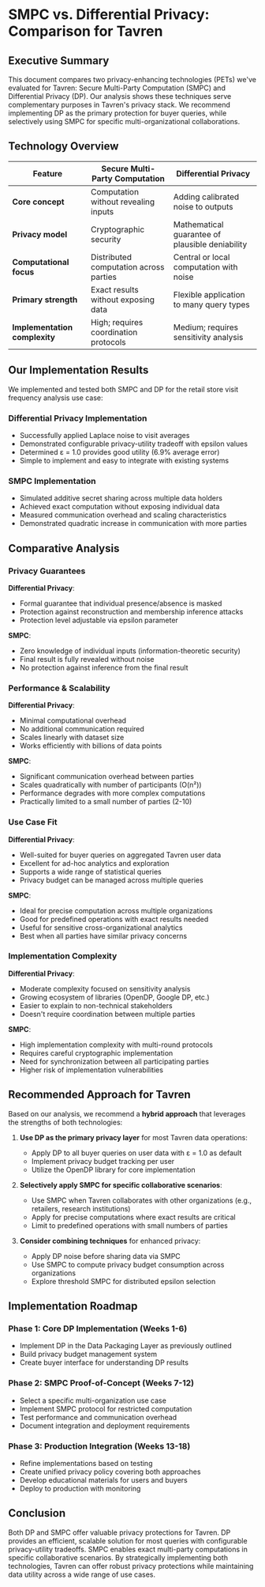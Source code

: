 # SMPC vs. Differential Privacy: Comparison for Tavren

## Executive Summary

This document compares two privacy-enhancing technologies (PETs) we've evaluated for Tavren: Secure Multi-Party Computation (SMPC) and Differential Privacy (DP). Our analysis shows these techniques serve complementary purposes in Tavren's privacy stack. We recommend implementing DP as the primary protection for buyer queries, while selectively using SMPC for specific multi-organizational collaborations.

## Technology Overview

| Feature | Secure Multi-Party Computation | Differential Privacy |
|---------|--------------------------------|----------------------|
| **Core concept** | Computation without revealing inputs | Adding calibrated noise to outputs |
| **Privacy model** | Cryptographic security | Mathematical guarantee of plausible deniability |
| **Computational focus** | Distributed computation across parties | Central or local computation with noise |
| **Primary strength** | Exact results without exposing data | Flexible application to many query types |
| **Implementation complexity** | High; requires coordination protocols | Medium; requires sensitivity analysis |

## Our Implementation Results

We implemented and tested both SMPC and DP for the retail store visit frequency analysis use case:

### Differential Privacy Implementation
- Successfully applied Laplace noise to visit averages
- Demonstrated configurable privacy-utility tradeoff with epsilon values
- Determined ε = 1.0 provides good utility (6.9% average error)
- Simple to implement and easy to integrate with existing systems

### SMPC Implementation
- Simulated additive secret sharing across multiple data holders
- Achieved exact computation without exposing individual data
- Measured communication overhead and scaling characteristics
- Demonstrated quadratic increase in communication with more parties

## Comparative Analysis

### Privacy Guarantees

**Differential Privacy**:
- Formal guarantee that individual presence/absence is masked
- Protection against reconstruction and membership inference attacks
- Protection level adjustable via epsilon parameter

**SMPC**:
- Zero knowledge of individual inputs (information-theoretic security)
- Final result is fully revealed without noise
- No protection against inference from the final result

### Performance & Scalability

**Differential Privacy**:
- Minimal computational overhead
- No additional communication required
- Scales linearly with dataset size
- Works efficiently with billions of data points

**SMPC**:
- Significant communication overhead between parties
- Scales quadratically with number of participants (O(n²))
- Performance degrades with more complex computations
- Practically limited to a small number of parties (2-10)

### Use Case Fit

**Differential Privacy**:
- Well-suited for buyer queries on aggregated Tavren user data
- Excellent for ad-hoc analytics and exploration
- Supports a wide range of statistical queries
- Privacy budget can be managed across multiple queries

**SMPC**:
- Ideal for precise computation across multiple organizations
- Good for predefined operations with exact results needed
- Useful for sensitive cross-organizational analytics
- Best when all parties have similar privacy concerns

### Implementation Complexity

**Differential Privacy**:
- Moderate complexity focused on sensitivity analysis
- Growing ecosystem of libraries (OpenDP, Google DP, etc.)
- Easier to explain to non-technical stakeholders
- Doesn't require coordination between multiple parties

**SMPC**:
- High implementation complexity with multi-round protocols
- Requires careful cryptographic implementation
- Need for synchronization between all participating parties
- Higher risk of implementation vulnerabilities

## Recommended Approach for Tavren

Based on our analysis, we recommend a **hybrid approach** that leverages the strengths of both technologies:

1. **Use DP as the primary privacy layer** for most Tavren data operations:
   - Apply DP to all buyer queries on user data with ε = 1.0 as default
   - Implement privacy budget tracking per user
   - Utilize the OpenDP library for core implementation

2. **Selectively apply SMPC for specific collaborative scenarios**:
   - Use SMPC when Tavren collaborates with other organizations (e.g., retailers, research institutions)
   - Apply for precise computations where exact results are critical
   - Limit to predefined operations with small numbers of parties

3. **Consider combining techniques** for enhanced privacy:
   - Apply DP noise before sharing data via SMPC
   - Use SMPC to compute privacy budget consumption across organizations
   - Explore threshold SMPC for distributed epsilon selection

## Implementation Roadmap

### Phase 1: Core DP Implementation (Weeks 1-6)
- Implement DP in the Data Packaging Layer as previously outlined
- Build privacy budget management system
- Create buyer interface for understanding DP results

### Phase 2: SMPC Proof-of-Concept (Weeks 7-12)
- Select a specific multi-organization use case
- Implement SMPC protocol for restricted computation
- Test performance and communication overhead
- Document integration and deployment requirements

### Phase 3: Production Integration (Weeks 13-18)
- Refine implementations based on testing
- Create unified privacy policy covering both approaches
- Develop educational materials for users and buyers
- Deploy to production with monitoring

## Conclusion

Both DP and SMPC offer valuable privacy protections for Tavren. DP provides an efficient, scalable solution for most queries with configurable privacy-utility tradeoffs. SMPC enables exact multi-party computations in specific collaborative scenarios. By strategically implementing both technologies, Tavren can offer robust privacy protections while maintaining data utility across a wide range of use cases. 
